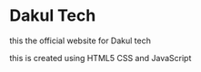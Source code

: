 # Dakul Tech

this the official website for Dakul tech

this is created using HTML5 CSS and JavaScript
